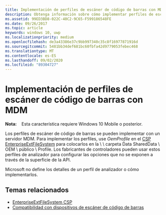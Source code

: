 ```yaml
---
title: Implementación de perfiles de escáner de código de barras con MDM
description: Obtenga información sobre cómo implementar perfiles de escáner de código de barras con un servidor de administración de dispositivos móviles (MDM) mediante el proveedor de servicios de configuración de EnterpriseExtFileSystem (CSP).
ms.assetid: 99ED3BD8-022C-40C2-9C65-F599186548FE
ms.date: 09/26/2017
ms.topic: article
keywords: windows 10, uwp
ms.localizationpriority: medium
ms.openlocfilehash: de3a43386e37c9bb997340c35c8f16977871916d
ms.sourcegitcommit: 5481bb34def681bc60fbfa42d9779053febec468
ms.translationtype: MT
ms.contentlocale: es-ES
ms.lasthandoff: 09/02/2020
ms.locfileid: "89304727"
---
```

# <a name="deploy-barcode-scanner-profiles-with-mdm"></a>Implementación de perfiles de escáner de código de barras con MDM

**Nota:**    Esta característica requiere Windows 10 Mobile o posterior.

Los perfiles de escáner de código de barras se pueden implementar con un servidor MDM. Para implementar los perfiles, use *OemProfile* en el [CSP EnterpriseExtFileSystem](/windows/client-management/mdm/enterpriseextfilessystem-csp) para colocarlos en la \\ \\ carpeta Data SharedData \\ OEM \\ público \\ Profile. Los fabricantes de controladores pueden usar estos perfiles de analizador para configurar las opciones que no se exponen a través de la superficie de la API.

Microsoft no define los detalles de un perfil de analizador o cómo implementarlos.

## <a name="related-topics"></a>Temas relacionados
- [EnterpriseExtFileSystem CSP](/windows/client-management/mdm/enterpriseextfilessystem-csp)
- [Compatibilidad con dispositivos de escáner de código de barras](./pos-device-support.md#barcode-scanner)